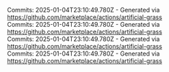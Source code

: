 Commits: 2025-01-04T23:10:49.780Z - Generated via https://github.com/marketplace/actions/artificial-grass
<br>
Commits: 2025-01-04T23:10:49.780Z - Generated via https://github.com/marketplace/actions/artificial-grass
<br>
Commits: 2025-01-04T23:10:49.780Z - Generated via https://github.com/marketplace/actions/artificial-grass
<br>
Commits: 2025-01-04T23:10:49.780Z - Generated via https://github.com/marketplace/actions/artificial-grass
<br>
